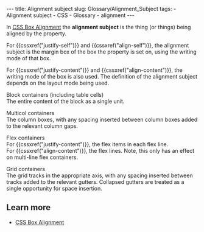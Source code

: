 --- title: Alignment subject slug: Glossary/Alignment\_Subject tags: - Alignment subject - CSS - Glossary - alignment ---

In [CSS Box Alignment](/en-US/docs/Web/CSS/CSS_Box_Alignment) the **alignment subject** is the thing (or things) being aligned by the property.

For {{cssxref("justify-self")}} and {{cssxref("align-self")}}, the alignment subject is the margin box of the box the property is set on, using the writing mode of that box.

For {{cssxref("justify-content")}} and {{cssxref("align-content")}}, the writing mode of the box is also used. The definition of the alignment subject depends on the layout mode being used.

Block containers (including table cells)  
The entire content of the block as a single unit.

Multicol containers  
The column boxes, with any spacing inserted between column boxes added to the relevant column gaps.

Flex containers  
For {{cssxref("justify-content")}}, the flex items in each flex line.  
For {{cssxref("align-content")}}, the flex lines. Note, this only has an effect on multi-line flex containers.

Grid containers  
The grid tracks in the appropriate axis, with any spacing inserted between tracks added to the relevant gutters. Collapsed gutters are treated as a single opportunity for space insertion.

Learn more
----------

-   [CSS Box Alignment](/en-US/docs/Web/CSS/CSS_Box_Alignment)
